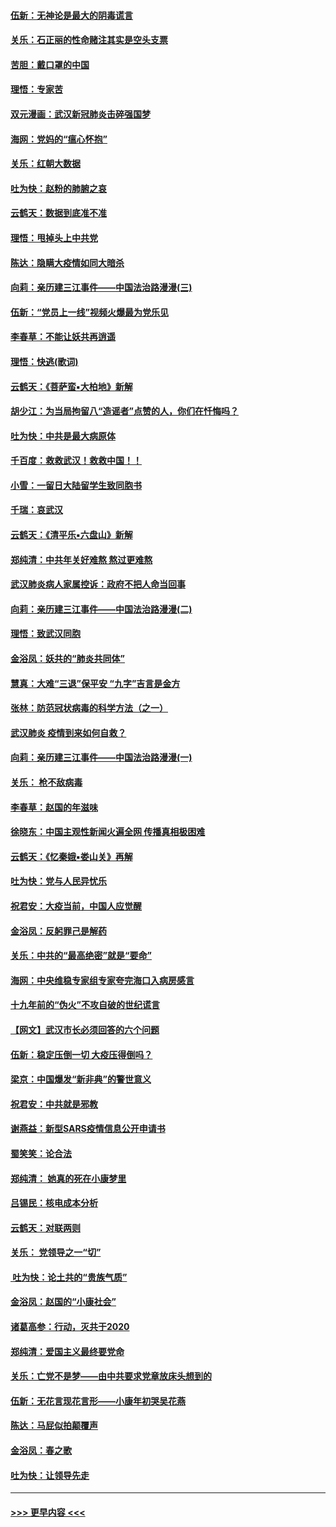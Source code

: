 #### [伍新：无神论是最大的阴毒谎言](../pages/nsc993/n11846129.md?t=02070701) 
#### [关乐：石正丽的性命赌注其实是空头支票](../pages/nsc993/n11846109.md?t=02070701) 
#### [苦胆：戴口罩的中国](../pages/nsc993/n11845576.md?t=02070701) 
#### [理悟：专家苦](../pages/nsc993/n11845564.md?t=02070701) 
#### [双元漫画：武汉新冠肺炎击碎强国梦](../pages/nsc993/n11843320.md?t=02070701) 
#### [海网：党妈的“瘟心怀抱”](../pages/nsc993/n11840740.md?t=02070701) 
#### [关乐：红朝大数据](../pages/nsc993/n11840675.md?t=02070701) 
#### [吐为快：赵粉的肺腑之哀](../pages/nsc993/n11840618.md?t=02070701) 
#### [云鹤天：数据到底准不准](../pages/nsc993/n11840325.md?t=02070701) 
#### [理悟：甩掉头上中共党](../pages/nsc993/n11838826.md?t=02070701) 
#### [陈达：隐瞒大疫情如同大暗杀](../pages/nsc993/n11838771.md?t=02070701) 
#### [向莉：亲历建三江事件——中国法治路漫漫(三)](../pages/nsc993/n11831825.md?t=02070701) 
#### [伍新：“党员上一线”视频火爆最为党乐见](../pages/nsc993/n11838200.md?t=02070701) 
#### [李春草：不能让妖共再逍遥](../pages/nsc993/n11838102.md?t=02070701) 
#### [理悟：快逃(歌词)](../pages/nsc993/n11838083.md?t=02070701) 
#### [云鹤天：《菩萨蛮▪大柏地》新解](../pages/nsc993/n11838059.md?t=02070701) 
#### [胡少江：为当局拘留八“造谣者”点赞的人，你们在忏悔吗？](../pages/nsc993/n11836801.md?t=02070701) 
#### [吐为快：中共是最大病原体](../pages/nsc993/n11836748.md?t=02070701) 
#### [千百度：救救武汉！救救中国！！](../pages/nsc993/n11836145.md?t=02070701) 
#### [小雪：一留日大陆留学生致同胞书](../pages/nsc993/n11834624.md?t=02070701) 
#### [千瑞：哀武汉](../pages/nsc993/n11833647.md?t=02070701) 
#### [云鹤天：《清平乐▪六盘山》新解](../pages/nsc993/n11833611.md?t=02070701) 
#### [郑纯清：中共年关好难熬 熬过更难熬](../pages/nsc993/n11833489.md?t=02070701) 
#### [武汉肺炎病人家属控诉：政府不把人命当回事](../pages/nsc993/n11833205.md?t=02070701) 
#### [向莉：亲历建三江事件——中国法治路漫漫(二)](../pages/nsc993/n11829102.md?t=02070701) 
#### [理悟：致武汉同胞](../pages/nsc993/n11831522.md?t=02070701) 
#### [金浴凤：妖共的“肺炎共同体”](../pages/nsc993/n11829448.md?t=02070701) 
#### [慧真：大难“三退”保平安 “九字”吉言是金方](../pages/nsc993/n11829501.md?t=02070701) 
#### [张林：防范冠状病毒的科学方法（之一）](../pages/nsc993/n11828618.md?t=02070701) 
#### [武汉肺炎 疫情到来如何自救？](../pages/nsc993/n11827632.md?t=02070701) 
#### [向莉：亲历建三江事件——中国法治路漫漫(一)](../pages/nsc993/n11827190.md?t=02070701) 
#### [关乐： 枪不敌病毒](../pages/nsc993/n11826746.md?t=02070701) 
#### [李春草：赵国的年滋味](../pages/nsc993/n11826321.md?t=02070701) 
#### [徐晓东：中国主观性新闻火遍全网 传播真相极困难](../pages/nsc993/n11826508.md?t=02070701) 
#### [云鹤天：《忆秦娥▪娄山关》再解](../pages/nsc993/n11824682.md?t=02070701) 
#### [吐为快：党与人民异忧乐](../pages/nsc993/n11824660.md?t=02070701) 
#### [祝君安：大疫当前，中国人应觉醒](../pages/nsc993/n11821946.md?t=02070701) 
#### [金浴凤：反躬罪己是解药](../pages/nsc993/n11820280.md?t=02070701) 
#### [关乐：中共的“最高绝密”就是“要命”](../pages/nsc993/n11816946.md?t=02070701) 
#### [海网：中央维稳专家组专家夸完海口入病房感言](../pages/nsc993/n11815138.md?t=02070701) 
#### [十九年前的“伪火”不攻自破的世纪谎言](../pages/nsc993/n11813238.md?t=02070701) 
#### [【网文】武汉市长必须回答的六个问题](../pages/nsc993/n11813848.md?t=02070701) 
#### [伍新：稳定压倒一切 大疫压得倒吗？](../pages/nsc993/n11812634.md?t=02070701) 
#### [梁京：中国爆发“新非典”的警世意义](../pages/nsc993/n11812554.md?t=02070701) 
#### [祝君安：中共就是邪教](../pages/nsc993/n11812431.md?t=02070701) 
#### [谢燕益：新型SARS疫情信息公开申请书](../pages/nsc993/n11808840.md?t=02070701) 
#### [蜀笑笑：论合法](../pages/nsc993/n11808064.md?t=02070701) 
#### [郑纯清： 她真的死在小康梦里](../pages/nsc993/n11806623.md?t=02070701) 
#### [吕锡民：核电成本分析](../pages/nsc993/n11806284.md?t=02070701) 
#### [云鹤天：对联两则](../pages/nsc993/n11805957.md?t=02070701) 
#### [关乐： 党领导之一“切”](../pages/nsc993/n11804505.md?t=02070701) 
#### [ 吐为快：论土共的“贵族气质”](../pages/nsc993/n11804490.md?t=02070701) 
#### [金浴凤：赵国的“小康社会”](../pages/nsc993/n11804452.md?t=02070701) 
#### [诸葛高参：行动，灭共于2020](../pages/nsc993/n11804120.md?t=02070701) 
#### [郑纯清：爱国主义最终要党命](../pages/nsc993/n11802197.md?t=02070701) 
#### [关乐：亡党不是梦——由中共要求党章放床头想到的](../pages/nsc993/n11802156.md?t=02070701) 
#### [伍新：无花言现花言形——小康年初哭吴花燕](../pages/nsc993/n11800044.md?t=02070701) 
#### [陈达：马屁似拍颠覆声](../pages/nsc993/n11800010.md?t=02070701) 
#### [金浴凤：春之歌](../pages/nsc993/n11797687.md?t=02070701) 
#### [吐为快：让领导先走](../pages/nsc993/n11797512.md?t=02070701) 

----
#### [ >>> 更早内容 <<< ](../indexes/nsc993-earlier.md)
